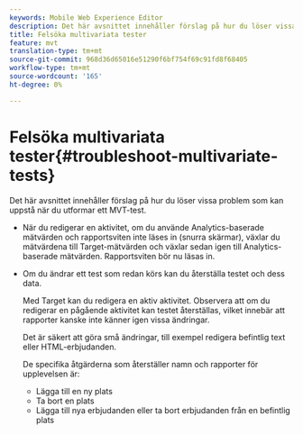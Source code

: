 ```yaml
---
keywords: Mobile Web Experience Editor
description: Det här avsnittet innehåller förslag på hur du löser vissa problem som kan uppstå när du utformar ett MVT-test.
title: Felsöka multivariata tester
feature: mvt
translation-type: tm+mt
source-git-commit: 968d36d65016e51290f6bf754f69c91fd8f68405
workflow-type: tm+mt
source-wordcount: '165'
ht-degree: 0%

---
```



# Felsöka multivariata tester{#troubleshoot-multivariate-tests}

Det här avsnittet innehåller förslag på hur du löser vissa problem som kan uppstå när du utformar ett MVT-test.

* När du redigerar en aktivitet, om du använde Analytics-baserade mätvärden och rapportsviten inte läses in (snurra skärmar), växlar du mätvärdena till Target-mätvärden och växlar sedan igen till Analytics-baserade mätvärden. Rapportsviten bör nu läsas in.
* Om du ändrar ett test som redan körs kan du återställa testet och dess data.

   Med Target kan du redigera en aktiv aktivitet. Observera att om du redigerar en pågående aktivitet kan testet återställas, vilket innebär att rapporter kanske inte känner igen vissa ändringar.

   Det är säkert att göra små ändringar, till exempel redigera befintlig text eller HTML-erbjudanden.

   De specifika åtgärderna som återställer namn och rapporter för upplevelsen är:

   * Lägga till en ny plats
   * Ta bort en plats
   * Lägga till nya erbjudanden eller ta bort erbjudanden från en befintlig plats

